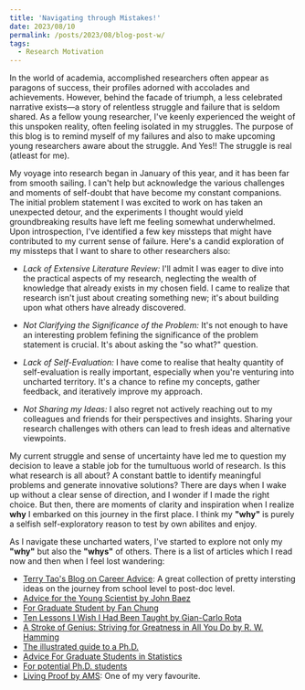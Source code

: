 ```yaml
---
title: 'Navigating through Mistakes!'
date: 2023/08/10
permalink: /posts/2023/08/blog-post-w/
tags:
  - Research Motivation
---
```


In the world of academia, accomplished researchers often appear as paragons of success, their profiles adorned with accolades and achievements. However, behind the facade of triumph, a less celebrated narrative exists—a story of relentless struggle and failure that is seldom shared. As a fellow young researcher, I've keenly experienced the weight of this unspoken reality, often feeling isolated in my struggles. The purpose of this blog is to remind myself of my failures and also to make upcoming young researchers aware about the struggle. And Yes!! The struggle is real (atleast for me).

My voyage into research began in January of this year, and it has been far from smooth sailing. I can't help but acknowledge the various challenges and moments of self-doubt that have become my constant companions. The initial problem statement I was excited to work on has taken an unexpected detour, and the experiments I thought would yield groundbreaking results have left me feeling somewhat underwhelmed. Upon introspection, I've identified a few key missteps that might have contributed to my current sense of failure. Here's a candid exploration of my missteps that I want to share to other researchers also:

- *Lack of Extensive Literature Review:* I'll admit I was eager to dive into the practical aspects of my research, neglecting the wealth of knowledge that already exists in my chosen field. I came to realize that research isn't just about creating something new; it's about building upon what others have already discovered.

- *Not Clarifying the Significance of the Problem:* It's not enough to have an interesting problem fefining the significance of the problem statement is crucial. It's about asking the "so what?" question.

- *Lack of Self-Evaluation:* I have come to realise that healty quantity of self-evaluation is really important, especially when you're venturing into uncharted territory. It's a chance to refine my concepts, gather feedback, and iteratively improve my approach.

- *Not Sharing my Ideas:* I also regret not actively reaching out to my colleagues and friends for their perspectives and insights. Sharing your research challenges with others can lead to fresh ideas and alternative viewpoints.

My current struggle and sense of uncertainty have led me to question my decision to leave a stable job for the tumultuous world of research. Is this what research is all about? A constant battle to identify meaningful problems and generate innovative solutions? There are days when I wake up without a clear sense of direction, and I wonder if I made the right choice. But then, there are moments of clarity and inspiration when I realize **why** I embarked on this journey in the first place. I think my **"why"** is purely a selfish self-exploratory reason to test by own abilites and enjoy.

As I navigate these uncharted waters, I've started to explore not only my **"why"** but also the **"whys"** of others. There is a list of articles which I read now and then when I feel lost wandering:

- [Terry Tao's Blog on Career Advice](https://terrytao.wordpress.com/career-advice/): A great collection of pretty intersting ideas on the journey from school level to post-doc level.
- [Advice for the Young Scientist by John Baez](https://math.ucr.edu/home/baez/advice.html)
- [For Graduate Student by Fan Chung](https://mathweb.ucsd.edu/~fan/teach/gradpol.html)
- [Ten Lessons I Wish I Had Been Taught by Gian-Carlo Rota](http://www.ams.org/notices/199701/comm-rota.pdf)
- [A Stroke of Genius: Striving for Greatness in All You Do by R. W. Hamming](https://www.mccurley.org/advice/hamming_advice.html)
- [The illustrated guide to a Ph.D.](https://matt.might.net/articles/phd-school-in-pictures/)
- [Advice For Graduate Students in Statistics](http://www-stat.wharton.upenn.edu/~steele/Rants/AdviceGS.html)
- [For potential Ph.D. students](http://math.stanford.edu/~vakil/potentialstudents.html)
- [Living Proof by AMS](https://www.ams.org/about-us/LivingProof.pdf): One of my very favourite.

